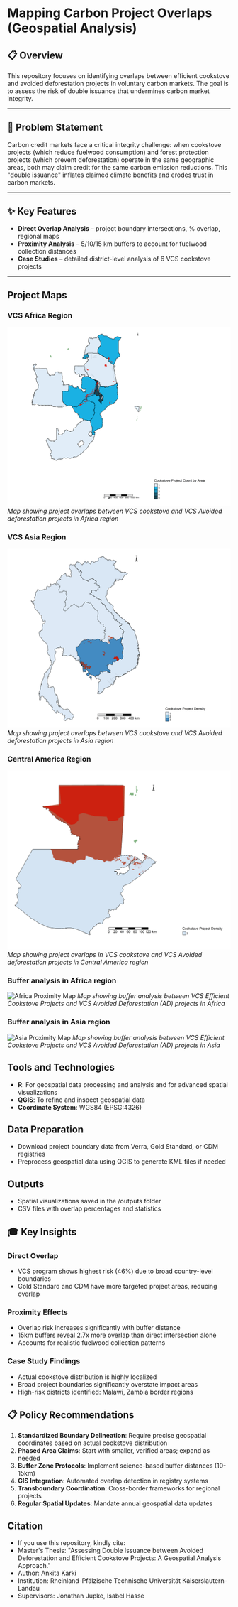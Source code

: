 # Mapping Carbon Project Overlaps (Geospatial Analysis)

## 📋 Overview
This repository focuses on identifying overlaps between efficient cookstove and avoided deforestation projects in voluntary carbon markets. The goal is to assess the risk of double issuance that undermines carbon market integrity.

---

## 🎯 Problem Statement
Carbon credit markets face a critical integrity challenge: when cookstove projects (which reduce fuelwood consumption) and forest protection projects (which prevent deforestation) operate in the same geographic areas, both may claim credit for the same carbon emission reductions. This "double issuance" inflates claimed climate benefits and erodes trust in carbon markets.

---

## ✨ Key Features

- **Direct Overlap Analysis** – project boundary intersections, % overlap, regional maps  
- **Proximity Analysis** – 5/10/15 km buffers to account for fuelwood collection distances  
- **Case Studies** – detailed district-level analysis of 6 VCS cookstove projects  

---

## Project Maps
### VCS Africa Region
![Africa Overlap Map](https://github.com/ankita-karki/Doubleissuance_Overlap/blob/main/output_maps/VCS_Africa.png?raw=true)
*Map showing project overlaps between VCS cookstove and VCS Avoided deforestation projects in Africa region*

### VCS Asia Region
![Asia Overlap Map](https://github.com/ankita-karki/Doubleissuance_Overlap/blob/main/output_maps/VCS_Asia.png?raw=true)
*Map showing project overlaps between VCS cookstove and VCS Avoided deforestation projects in Asia region*

### Central America Region
![CentralAmerica Overlap Map](https://github.com/ankita-karki/Doubleissuance_Overlap/blob/main/output_maps/VCS_CentralAmerica.png?raw=true)
*Map showing project overlaps in VCS cookstove and VCS Avoided deforestation projects in Central America region*

### Buffer analysis in Africa region
![Africa Proximity Map](https://github.com/ankita-karki/Doubleissuance_Overlap/blob/main/output_maps/Africa_Proximity.png?raw=true)
*Map showing buffer analysis between VCS Efficient Cookstove Projects and VCS Avoided Deforestation (AD) projects in Africa*

### Buffer analysis in Asia region
![Asia Proximity Map](https://github.com/ankita-karki/Doubleissuance_Overlap/blob/main/output_maps/Asia_Proximity.png?raw=true)
*Map showing buffer analysis between VCS Efficient Cookstove Projects and VCS Avoided Deforestation (AD) projects in Asia*

## Tools and Technologies
* **R**: For geospatial data processing and analysis and  for advanced spatial visualizations
* **QGIS**: To refine and inspect geospatial data
* **Coordinate System**: WGS84 (EPSG:4326)

## Data Preparation
* Download project boundary data from Verra, Gold Standard, or CDM registries
* Preprocess geospatial data using QGIS to generate KML files if needed

## Outputs
* Spatial visualizations saved in the /outputs folder
* CSV files with overlap percentages and statistics

## 🎓 Key Insights

### Direct Overlap
- VCS program shows highest risk (46%) due to broad country-level boundaries
- Gold Standard and CDM have more targeted project areas, reducing overlap

### Proximity Effects
- Overlap risk increases significantly with buffer distance
- 15km buffers reveal 2.7x more overlap than direct intersection alone
- Accounts for realistic fuelwood collection patterns

### Case Study Findings
- Actual cookstove distribution is highly localized
- Broad project boundaries significantly overstate impact areas
- High-risk districts identified: Malawi, Zambia border regions

## 📋 Policy Recommendations

1. **Standardized Boundary Delineation**: Require precise geospatial coordinates based on actual cookstove distribution
2. **Phased Area Claims**: Start with smaller, verified areas; expand as needed
3. **Buffer Zone Protocols**: Implement science-based buffer distances (10-15km)
4. **GIS Integration**: Automated overlap detection in registry systems
5. **Transboundary Coordination**: Cross-border frameworks for regional projects
6. **Regular Spatial Updates**: Mandate annual geospatial data updates

## Citation
* If you use this repository, kindly cite:
* Master's Thesis: "Assessing Double Issuance between Avoided Deforestation and Efficient Cookstove Projects: A Geospatial Analysis Approach."
* Author: Ankita Karki
* Institution: Rheinland-Pfälzische Technische Universität Kaiserslautern-Landau
* Supervisors: Jonathan Jupke, Isabel Hasse
